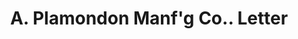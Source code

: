 ---
doi: 10.7916/D8RV20R3
date_other: '1903'
date_other_textual: '1903'
form: correspondence
genre:
- Letters (correspondence)
name:
- A. Plamondon Manf'g Co.
object_in_context_url: https://biggert.cul.columbia.edu/items/view/ave_biggert_00153
subject_hierarchical_geographic:
- Chicago, Illinois, United States
subject_name:
- A. Plamondon Manf'g Co.
title: A. Plamondon Manf'g Co.. Letter
sort_title: A. Plamondon Manf'g Co.. Letter
call_number: ave_biggert_00153
coordinates:
- 41.83694444444445,-87.68472222222222
pid: ave_biggert_00153
identifiers: ave_biggert_00153
thumbnail: https://derivativo-3.library.columbia.edu/iiif/2/ldpd:344994/full/!256,256/0/native.jpg
permalink: "/items/ave_biggert_00153/"
layout: iiif-image-page
---